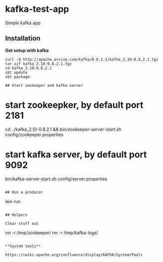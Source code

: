 # kafka-test-app

Simple kafka app

## Installation

**Get setup with kafka**

```
curl -O http://apache.arvixe.com/kafka/0.8.2.1/kafka_2.10-0.8.2.1.tgz
tar xzf kafka_2.10-0.8.2.1.tgz
cd kafka_2.10-0.8.2.1
sbt update
sbt package

## Start zookeeper and kafka server

```
# start zookeepker, by default port 2181
cd ../kafka_2.10-0.8.2.1 && bin/zookeeper-server-start.sh config/zookeeper.properties
# start kafka server, by default port 9092
bin/kafka-server-start.sh config/server.properties
```

## Run a producer

```
lein run
```

## Helpers

Clear stuff out
```
rm -r /tmp/zookeeper/
rm -r /tmp/kafka-logs/
```

**System tools**

https://cwiki.apache.org/confluence/display/KAFKA/System+Tools